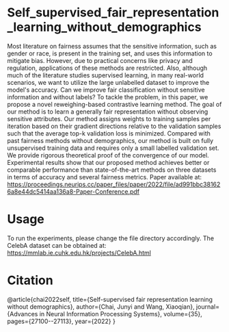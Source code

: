 # Self_supervised_fair_representation_learning_without_demographics

Most literature on fairness assumes that the sensitive information, such as gender or race, is present in the training set, and uses this information to mitigate bias. However, due to practical concerns like privacy and regulation, applications of these methods are restricted. Also, although much of the literature studies supervised learning, in many real-world scenarios, we want to utilize the large unlabelled dataset to improve the model's accuracy. Can we improve fair classification without sensitive information and without labels? To tackle the problem, in this paper, we propose a novel reweighing-based contrastive learning method. The goal of our method is to learn a generally fair representation without observing sensitive attributes. Our method assigns weights to training samples per iteration based on their gradient directions relative to the validation samples such that the average top-k validation loss is minimized. Compared with past fairness methods without demographics, our method is built on fully unsupervised training data and requires only a small labelled validation set. We provide rigorous theoretical proof of the convergence of our model. Experimental results show that our proposed method achieves better or comparable performance than state-of-the-art methods on three datasets in terms of accuracy and several fairness metrics. Paper available at: https://proceedings.neurips.cc/paper_files/paper/2022/file/ad991bbc381626a8e44dc5414aa136a8-Paper-Conference.pdf

# Usage

To run the experiments, please change the file directory accordingly. The CelebA dataset can be obtained at: https://mmlab.ie.cuhk.edu.hk/projects/CelebA.html
# Citation

@article{chai2022self,
  title={Self-supervised fair representation learning without demographics},
  author={Chai, Junyi and Wang, Xiaoqian},
  journal={Advances in Neural Information Processing Systems},
  volume={35},
  pages={27100--27113},
  year={2022}
}
